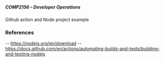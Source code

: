 ##### COMP2156 – Developer Operations
Github action and Node project example

### References
-- https://nodejs.org/en/download
-- https://docs.github.com/en/actions/automating-builds-and-tests/building-and-testing-nodejs
